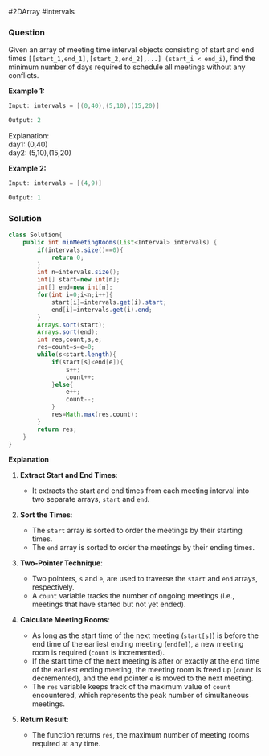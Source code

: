 #2DArray #intervals 
### Question
Given an array of meeting time interval objects consisting of start and end times `[[start_1,end_1],[start_2,end_2],...] (start_i < end_i)`, find the minimum number of days required to schedule all meetings without any conflicts.

**Example 1:**

```java
Input: intervals = [(0,40),(5,10),(15,20)]

Output: 2
```


Explanation:  
day1: (0,40)  
day2: (5,10),(15,20)

**Example 2:**

```java
Input: intervals = [(4,9)]

Output: 1
```

### Solution
```java
class Solution{
	public int minMeetingRooms(List<Interval> intervals) {  
	    if(intervals.size()==0){  
	        return 0;  
	    }  
	    int n=intervals.size();  
	    int[] start=new int[n];  
	    int[] end=new int[n];  
	    for(int i=0;i<n;i++){  
	        start[i]=intervals.get(i).start;  
	        end[i]=intervals.get(i).end;  
	    }  
	    Arrays.sort(start);  
	    Arrays.sort(end);  
	    int res,count,s,e;  
	    res=count=s=e=0;  
	    while(s<start.length){  
	        if(start[s]<end[e]){  
	            s++;  
	            count++;  
	        }else{  
	            e++;  
	            count--;  
	        }  
	        res=Math.max(res,count);  
	    }  
	    return res;  
	}
}
```

**Explanation**
1. **Extract Start and End Times**:
    
    - It extracts the start and end times from each meeting interval into two separate arrays, `start` and `end`.
2. **Sort the Times**:
    
    - The `start` array is sorted to order the meetings by their starting times.
    - The `end` array is sorted to order the meetings by their ending times.
3. **Two-Pointer Technique**:
    
    - Two pointers, `s` and `e`, are used to traverse the `start` and `end` arrays, respectively.
    - A `count` variable tracks the number of ongoing meetings (i.e., meetings that have started but not yet ended).
4. **Calculate Meeting Rooms**:
    
    - As long as the start time of the next meeting (`start[s]`) is before the end time of the earliest ending meeting (`end[e]`), a new meeting room is required (`count` is incremented).
    - If the start time of the next meeting is after or exactly at the end time of the earliest ending meeting, the meeting room is freed up (`count` is decremented), and the end pointer `e` is moved to the next meeting.
    - The `res` variable keeps track of the maximum value of `count` encountered, which represents the peak number of simultaneous meetings.
5. **Return Result**:
    
    - The function returns `res`, the maximum number of meeting rooms required at any time.
